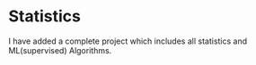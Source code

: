# Statistics
I have added a complete project which includes all statistics and ML(supervised) Algorithms.
